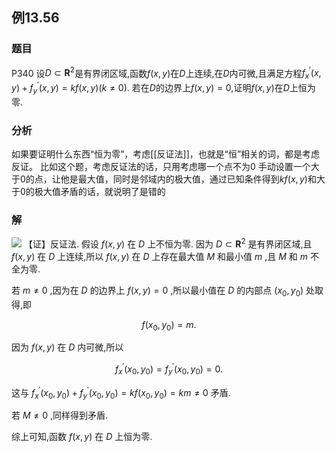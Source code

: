 ## 例13.56
### 题目
P340 设$D \subset {\mathbf{R}}^{2}$是有界闭区域,函数$f( {x, y})$在$D$上连续,在$D$内可微,且满足方程${f}_{x}^{\prime }( {x, y}) + {f}_{y}^{\prime }( {x, y}) = {kf}( {x, y}) ( {k \neq 0})$. 若在$D$的边界上$f( {x, y}) = 0$,证明$f( {x, y})$在$D$上恒为零.
### 分析
如果要证明什么东西“恒为零”，考虑[[反证法]]，也就是“恒”相关的词，都是考虑反证。
比如这个题，考虑反证法的话，只用考虑哪一个点不为0
手动设置一个大于0的点，让他是最大值，同时是邻域内的极大值，通过已知条件得到$kf(x,y)$和大于0的极大值矛盾的话，就说明了是错的
### 解
![](https://img.hwenyi.tech/202410270111518.webp)
【证】反证法.
假设 $f( {x, y})$ 在 $D$ 上不恒为零. 因为 $D \subset {\mathbf{R}}^{2}$ 是有界闭区域,且 $f( {x, y})$ 在 $D$ 上连续,所以 $f( {x, y})$ 在 $D$ 上存在最大值 $M$ 和最小值 $m$ ,且 $M$ 和 $m$ 不全为零.

若 $m \neq 0$ ,因为在 $D$ 的边界上 $f( {x, y}) = 0$ ,所以最小值在 $D$ 的内部点 $( {{x}_{0},{y}_{0}})$ 处取得,即

$$
f( {{x}_{0},{y}_{0}}) = m.
$$

因为 $f( {x, y})$ 在 $D$ 内可微,所以

$$
{f}_{x}^{\prime }( {{x}_{0},{y}_{0}}) = {f}_{y}^{\prime }( {{x}_{0},{y}_{0}}) = 0.
$$

这与 ${f}_{x}^{\prime }( {{x}_{0},{y}_{0}}) + {f}_{y}^{\prime }( {{x}_{0},{y}_{0}}) = {kf}( {{x}_{0},{y}_{0}}) = {km} \neq 0$ 矛盾.

若 $M \neq 0$ ,同样得到矛盾.

综上可知,函数 $f( {x, y})$ 在 $D$ 上恒为零.
